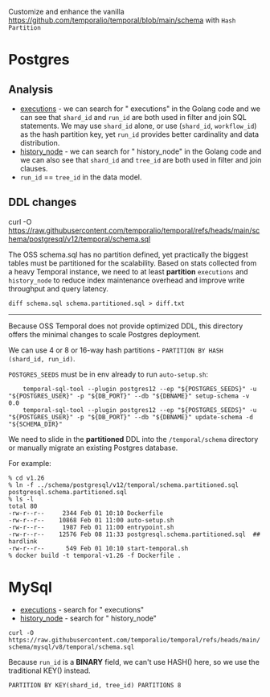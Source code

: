 Customize and enhance the vanilla https://github.com/temporalio/temporal/blob/main/schema with `Hash Partition`

# Postgres
## Analysis
* [executions](https://github.com/temporalio/temporal/blob/main/common/persistence/sql/sqlplugin/postgresql/execution.go) - we can search for " executions" in the Golang code and we can see that `shard_id` and `run_id` are both used in filter and join SQL statements. We may use `shard_id` alone, or use (`shard_id`, `workflow_id`) as the hash partition key, yet `run_id` provides better cardinality and data distribution.
* [history_node](https://github.com/temporalio/temporal/blob/main/common/persistence/sql/sqlplugin/postgresql/events.go) - we can search for " history_node" in the Golang code and we can also see that `shard_id` and `tree_id` are both used in filter and join clauses.
* `run_id` == `tree_id` in the data model.


## DDL changes
curl -O https://raw.githubusercontent.com/temporalio/temporal/refs/heads/main/schema/postgresql/v12/temporal/schema.sql

The OSS schema.sql has no partition defined, yet practically the biggest tables
must be partitioned for the scalability. Based on stats collected from a heavy
Temporal instance, we need to at least **partition** `executions` and `history_node`
to reduce index maintenance overhead and improve write throughput and query latency.

`diff schema.sql schema.partitioned.sql > diff.txt`

----

Because OSS Temporal does not provide optimized DDL, this directory offers the minimal changes to scale Postgres deployment.

We can use 4 or 8 or 16-way hash partitions - `PARTITION BY HASH (shard_id, run_id)`.

`POSTGRES_SEEDS` must be in env already to run `auto-setup.sh`:
```
    temporal-sql-tool --plugin postgres12 --ep "${POSTGRES_SEEDS}" -u "${POSTGRES_USER}" -p "${DB_PORT}" --db "${DBNAME}" setup-schema -v 0.0
    temporal-sql-tool --plugin postgres12 --ep "${POSTGRES_SEEDS}" -u "${POSTGRES_USER}" -p "${DB_PORT}" --db "${DBNAME}" update-schema -d "${SCHEMA_DIR}"
```

We need to slide in the **partitioned** DDL into the `/temporal/schema` directory or manually migrate an existing Postgres database.

For example:
```
% cd v1.26
% ln -f ../schema/postgresql/v12/temporal/schema.partitioned.sql postgresql.schema.partitioned.sql
% ls -l
total 80
-rw-r--r--     2344 Feb 01 10:10 Dockerfile
-rw-r--r--    10868 Feb 01 11:00 auto-setup.sh
-rw-r--r--     1987 Feb 01 11:00 entrypoint.sh
-rw-r--r--    12576 Feb 08 11:33 postgresql.schema.partitioned.sql  ## hardlink
-rw-r--r--      549 Feb 01 10:10 start-temporal.sh
% docker build -t temporal-v1.26 -f Dockerfile .
```

# MySql
* [executions](https://github.com/temporalio/temporal/blob/main/common/persistence/sql/sqlplugin/mysql/execution.go) - search for " executions"
* [history_node](https://github.com/temporalio/temporal/blob/main/common/persistence/sql/sqlplugin/mysql/events.go) - search for " history_node"

`curl -O https://raw.githubusercontent.com/temporalio/temporal/refs/heads/main/schema/mysql/v8/temporal/schema.sql`

Because `run_id` is a **BINARY** field, we can't use HASH() here, so we use the traditional KEY() instead.

`PARTITION BY KEY(shard_id, tree_id) PARTITIONS 8`
